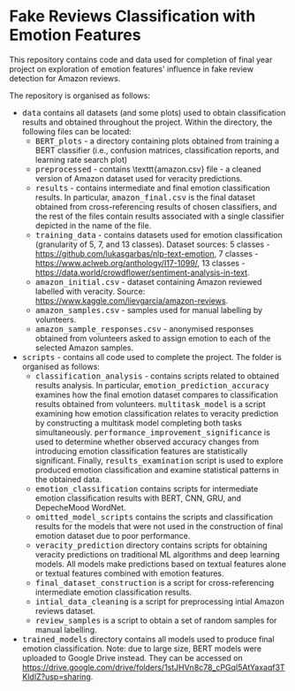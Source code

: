 # Fake Reviews Classification with Emotion Features

This repository contains code and data used for completion of final year project on exploration of emotion features' influence in fake review detection for Amazon reviews.

The repository is organised as follows:
- <tt>data</tt> contains all datasets (and some plots) used to obtain classification results and obtained throughout the project. Within the directory, the following files can be located:
	- <tt>BERT\_plots</tt> - a directory containing plots obtained from training a BERT classifier (i.e., confusion matrices, classification reports, and learning rate search plot)
	- <tt>preprocessed</tt> - contains \texttt{amazon.csv} file - a cleaned version of Amazon dataset used for veracity predictions.
	- <tt>results</tt> - contains intermediate and final emotion classification results. In particular, <tt>amazon\_final.csv</tt> is the final dataset obtained from cross-referencing results of chosen classifiers, and the rest of the files contain results associated with a single classifier depicted in the name of the file.
	- <tt>training_data</tt> - contains datasets used for emotion classification (granularity of 5, 7, and 13 classes). Dataset sources: 5 classes - https://github.com/lukasgarbas/nlp-text-emotion, 7 classes - https://www.aclweb.org/anthology/I17-1099/, 13 classes - https://data.world/crowdflower/sentiment-analysis-in-text.
	- <tt>amazon\_initial.csv</tt> - dataset containing Amazon reviewed labelled with veracity. Source: https://www.kaggle.com/lievgarcia/amazon-reviews.
	- <tt>amazon\_samples.csv</tt> - samples used for manual labelling by volunteers.
	- <tt>amazon\_sample\_responses.csv</tt> - anonymised responses obtained from volunteers asked to assign emotion to each of the selected Amazon samples.
- <tt>scripts</tt> - contains all code used to complete the project. The folder is organised as follows:
	- <tt>classification\_analysis</tt> - contains scripts related to obtained results analysis. In particular, <tt>emotion\_prediction\_accuracy</tt> examines how the final emotion dataset compares to classification results obtained from volunteers. <tt>multitask\_model</tt> is a script examining how emotion classification relates to veracity prediction by constructing a multitask model completing both tasks simultaneously. <tt>performance\_improvement\_significance</tt> is used to determine whether observed accuracy changes from introducing emotion classification features are statistically significant. Finally, <tt>results\_examination</tt> script is used to explore produced emotion classification and examine statistical patterns in the obtained data.
	- <tt>emotion\_classification</tt> contains scripts for intermediate emotion classification results with BERT, CNN, GRU, and DepecheMood WordNet.
	- <tt>omitted\_model\_scripts</tt> contains the scripts and classification results for the models that were not used in the construction of final emotion dataset due to poor performance.
	- <tt>veracity\_prediction</tt> directory contains scripts for obtaining veracity predictions on traditional ML algorithms and deep learning models. All models make predictions based on textual features alone or textual features combined with emotion features.
	- <tt>final\_dataset\_construction</tt> is a script for cross-referencing intermediate emotion classification results.
	- <tt>intial\_data\_cleaning</tt> is a script for preprocessing intial Amazon reviews dataset.
	- <tt>review\_samples</tt> is a script to obtain a set of random samples for manual labelling.
- <tt>trained\_models</tt> directory contains all models used to produce final emotion classification. Note: due to large size, BERT models were uploaded to Google Drive instead. They can be accessed on https://drive.google.com/drive/folders/1stJHVn8c78_cPGqI5AtYaxaqf3TKldIZ?usp=sharing.